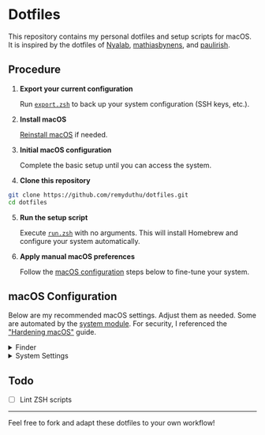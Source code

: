 # Dotfiles

This repository contains my personal dotfiles and setup scripts for macOS.
It is inspired by the dotfiles of [Nyalab](https://github.com/Nyalab/handles), [mathiasbynens](https://github.com/mathiasbynens/dotfiles/), and [paulirish](https://github.com/paulirish/dotfiles).

## Procedure

1. **Export your current configuration**

   Run [`export.zsh`](./export.zsh) to back up your system configuration (SSH keys, etc.).

2. **Install macOS**

   [Reinstall macOS](https://support.apple.com/en-gb/HT212749) if needed.

3. **Initial macOS configuration**

   Complete the basic setup until you can access the system.

4. **Clone this repository**

```sh
git clone https://github.com/remyduthu/dotfiles.git
cd dotfiles
```

5. **Run the setup script**

   Execute [`run.zsh`](./run.zsh) with no arguments.
   This will install Homebrew and configure your system automatically.

6. **Apply manual macOS preferences**

   Follow the [macOS configuration](#macos-configuration) steps below to fine-tune your system.

## macOS Configuration

Below are my recommended macOS settings.
Adjust them as needed.
Some are automated by the [system module](./modules/system/install.zsh).
For security, I referenced the ["Hardening macOS"](https://www.bejarano.io/hardening-macos/) guide.

<details>
<summary>Finder</summary>

- Preferences
  - New Finder windows show: Home
  - Advanced
    - Show all filename extensions: On
    - Keep folders on top:
    - In windows when sorting by name: On
    - On Desktop: On
- View
  - as List
  - Show Path Bar: On
  - Show Status Bar: On

</details>

<details>
<summary>System Settings</summary>

- Network
  - Firewall: On
- General
  - Software Update: Enable all automatic updates
  - Sharing: Disable all sharing options
- Desktop & Dock
  - Size: Small
  - Magnification: Off
  - Automatically hide and show the Dock: On
  - Animate opening applications: Off
  - Show suggested and recent applications in Dock: Off
- Lock Screen
  - Turn display off on battery when inactive: 5 minutes
  - Turn display off on power when inactive: 5 minutes
  - Require password after screen saver or display sleep: Immediately
- Users & Groups
  - Guest User: Off
- Privacy & Security
  - Allow applications from: App Store & Known Developers
  - FileVault: On
- Keyboard
  - Key repeat rate: Fast
  - Delay until repeat: Short
  - Turn keyboard backlight off after inactivity: After 5 seconds
- Trackpad
  - Tap to click: On

</details>

## Todo

- [ ] Lint ZSH scripts

---

Feel free to fork and adapt these dotfiles to your own workflow!
